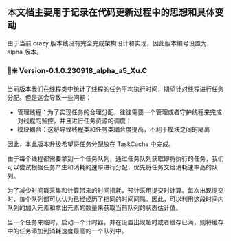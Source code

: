 ## 本文档主要用于记录在代码更新过程中的思想和具体变动

由于当前 crazy 版本线没有完全完成架构设计和实现，因此版本编号设置为 alpha 版本。

### :tada::sparkle: Version-0.1.0.230918_alpha_a5_Xu.C

当前版本我们在线程类中统计了线程的任务平均执行时间，期望针对线程进行任务分配。但是这会导致一些问题：

- 管理线程：为了实现任务的合理分配，往往需要一个管理或者守护线程来完成对线程的监控，并且进行任务资源的调度；
- 模块耦合：这将导致线程类和任务类耦合度提高，不利于模块之间的隔离

因此，本此版本升级希望将任务分配放在 TaskCache 中完成。

由于每个线程都需要拿到一个任务队列，通过任务队列获取即将执行的任务，我们可以尝试根据任务产生和消耗的速率进行分配，优先将任务交给消耗速率高的队列。

为了减少时间戳采集和计算带来的时间损耗，预计采用提交时计算。每次出现提交时，每个队列都可以认为已经经历了相同的时间间隔。因此，可以利用这段时间内队列的加入元素和拿出元素的数量来获取当前队列的状态估计值。

当一个任务来临时，启动一个计时器，并在设置出现超时或者缓存已满，则将缓存中的任务添加到消耗速度最高的一个队列中。
